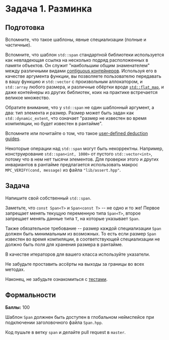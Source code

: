Задача 1. Разминка
========================

## Подготовка

Вспомните, что такое шаблоны, явные специализации (полные и частичные).

Вспомните, что шаблон `std::span` стандартной библиотеки используется как невладеющая ссылка на несколько подряд расположенных в памяти объектов.
Он служит "наибольшим общим знаменателем" между различными видами [contiguous контейнеров](https://en.cppreference.com/w/cpp/named_req/ContiguousContainer).
Используя его в качестве аргумента функции, вы позволяете пользователю передавать в вашу функцию и `std::vector` с произвольным аллокатором, и `std::array` любого размера, и различные обёртки вроде [`std::flat_map`](https://en.cppreference.com/w/cpp/header/flat_map), и даже контейнеры из других библиотек, коих на практике встречается великое множество.

Обратите внимание, что у `std::span` не один шаблонный аргумент, а два: тип элемента и размер.
Размер может быть задан как `std::dynamic_extent`, что означает "размер не известен во время компиляции, но будет известен в рантайме".

Вспомните или почитайте о том, что такое [user-defined deduction guides](https://en.cppreference.com/w/cpp/language/class_template_argument_deduction).

Некоторые операции над `std::span` могут быть некорректны. Например, конструирование `std::span<int, 1000>` от пустого `std::vector<int>`, потому что в нем нет тысячи элементов. Для проверки этого и других инвариантов в рантайме предлагается использовать макрос `MPC_VERIFY(cond, message)` из файла `"lib/assert.hpp"`.

## Задача

Напишите свой собственный `std::span`.

Заметьте, что `const Span<T>` и `Span<const T>` -- не одно и то же! Первое запрещает менять текущую переменную типа `Span<T>`, второе запрещает менять данные типа `T`, на которые указывает `Span`.

Также обязательное требование -- размер каждой специализации `Span` должен быть минимальным из возможных.
То есть если размер `Span` известен во время компиляции, в соответствующей специализации не должно быть поля для хранения размера в рантайме.

В качестве итераторов для вашего класса используйте указатели.

Не забудьте проставить ассёрты на выходы за границы во всех методах.

Наконец, не забудьте ознакомиться с [тестами](/tests/span).

## Формальности

**Баллы:** 100

Шаблон `Span` должнен быть доступен в глобальном неймспейсе при подключении заголовочного файла `Span.hpp`.

Код пушьте в ветку `span` и делайте pull request в `master`.
